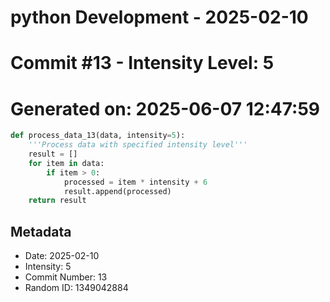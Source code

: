 ﻿# python Development - 2025-02-10
# Commit #13 - Intensity Level: 5
# Generated on: 2025-06-07 12:47:59
```python
def process_data_13(data, intensity=5):
    '''Process data with specified intensity level'''
    result = []
    for item in data:
        if item > 0:
            processed = item * intensity + 6
            result.append(processed)
    return result
```
## Metadata
- Date: 2025-02-10
- Intensity: 5
- Commit Number: 13
- Random ID: 1349042884
